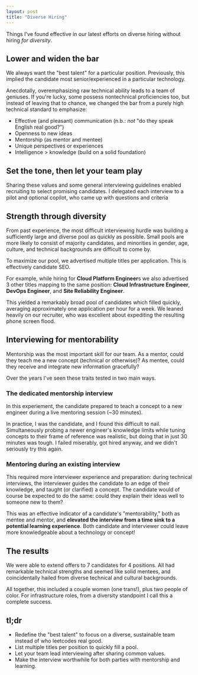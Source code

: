 ```yaml
---
layout: post
title: "Diverse Hiring"
---
```


Things I've found effective in our latest efforts on diverse hiring without hiring _for diversity_.

## Lower and widen the bar
We always want the "best talent" for a particular position. Previously, this implied the candidate most senior/experienced in a particular technology.

Anecdotally, overemphasizing raw technical ability leads to a team of geniuses. If you're lucky, some possess nontechnical proficiencies too, but instead of leaving that to chance, we changed the bar from a purely high technical standard to emphasize:

* Effective (and pleasant) communication (n.b.: _not_ "do they speak English real good?")
* Openness to new ideas
* Mentorship (as mentor and mentee)
* Unique perspectives or experiences
* Intelligence > knowledge (build on a solid foundation)

## Set the tone, then let your team play

Sharing these values and some general interviewing guidelines enabled recruiting to select promising candidates. I delegated each interview to a pilot and optional copilot, who came up with questions and criteria 

## Strength through diversity

From past experience, the most difficult interviewing hurdle was building a sufficiently large and diverse pool as quickly as possible. Small pools are more likely to consist of majority candidates, and minorities in gender, age, culture, and technical backgrounds are difficult to come by.

To maximize our pool, we advertised multiple titles per application. This is effectively candidate SEO.

For example, while hiring for **Cloud Platform Engineer**s we also advertised 3 other titles mapping to the same position: **Cloud Infrastructure Engineer**, **DevOps Engineer**, and **Site Reliability Engineer**.

This yielded a remarkably broad pool of candidates which filled quickly, averaging approximately one application per hour for a week. We leaned heavily on our recruiter, who was excellent about expediting the resulting phone screen flood.

## Interviewing for mentorability
Mentorship was the most important skill for our team. As a mentor, could they teach me a new concept (technical or otherwise)? As mentee, could they receive and integrate new information gracefully?

Over the years I've seen these traits tested in two main ways.

### The dedicated mentorship interview
In this experiement, the candidate prepared to teach a concept to a new engineer during a live mentoring session (~30 minutes).

In practice, I was the candidate, and I found this difficult to nail. Simultaneously probing a newer engineer's knowledge limits while tuning concepts to their frame of reference was realistic, but doing that in just 30 minutes was tough. I failed miserably, got hired anyway, and we didn't seriously try this again.

### Mentoring during an existing interview
This required more interviewer experience and preparation: during technical interviews, the interviewer guides the candidate to an edge of their knowledge, and taught (or clarified) a concept. The candidate would of course be expected to do the same: could they explain their ideas well to someone new to them?

This was an effective indicator of a candidate's "mentorability," both as mentee and mentor, and **elevated the interview from a time sink to a potential learning experience**. Both candidate and interviewer could leave more knowledgeable about a technology or concept!


## The results

We were able to extend offers to 7 candidates for 4 positions. All had remarkable technical strengths and seemed like solid mentees, and coincidentally hailed from diverse technical and cultural backgrounds.

All together, this included a couple women (one trans!), plus two people of color. For infrastructure roles, from a diversity standpoint I call this a complete success.

## tl;dr

* Redefine the "best talent" to focus on a diverse, sustainable team instead of who leetcodes real good.
* List multiple titles per position to quickly fill a pool.
* Let your team lead interviewing after sharing common values.
* Make the interview worthwhile for both parties with mentorship and learning.
